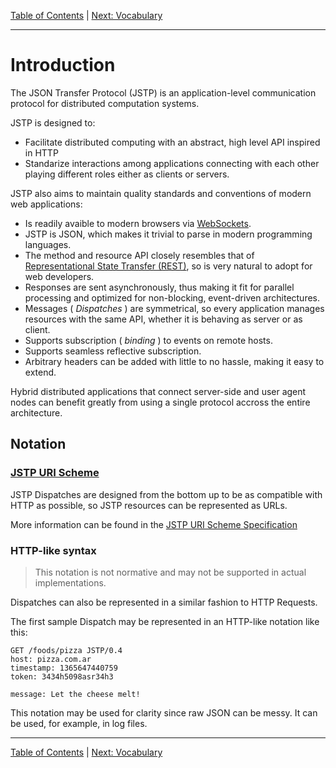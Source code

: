 [Table of Contents](index.md) | [Next: Vocabulary](vocabulary.md)

---

Introduction
============

The JSON Transfer Protocol (JSTP) is an application-level communication protocol for distributed computation systems.

JSTP is designed to:

- Facilitate distributed computing with an abstract, high level API inspired in HTTP
- Standarize interactions among applications connecting with each other playing different roles either as clients or servers.

JSTP also aims to maintain quality standards and conventions of modern web applications:

- Is readily avaible to modern browsers via [WebSockets](http://en.wikipedia.org/wiki/WebSocket).
- JSTP is JSON, which makes it trivial to parse in modern programming languages.
- The method and resource API closely resembles that of [Representational State Transfer (REST)](https://en.wikipedia.org/wiki/Representational_state_transfer), so is very natural to adopt for web developers.
- Responses are sent asynchronously, thus making it fit for parallel processing and optimized for non-blocking, event-driven architectures.
- Messages ( _Dispatches_ ) are symmetrical, so every application manages resources with the same API, whether it is behaving as server or as client.
- Supports subscription ( _binding_ ) to events on remote hosts.
- Supports seamless reflective subscription.
- Arbitrary headers can be added with little to no hassle, making it easy to extend.

Hybrid distributed applications that connect server-side and user agent nodes can benefit greatly from using a single protocol accross the entire architecture.

Notation
--------

### [JSTP URI Scheme](https://github.com/jstp/jstp-uri)

JSTP Dispatches are designed from the bottom up to be as compatible with HTTP as possible, so JSTP resources can be represented as URLs. 

More information can be found in the [JSTP URI Scheme Specification](https://github.com/jstp/jstp-uri)

### HTTP-like syntax

> This notation is not normative and may not be supported in actual implementations.

Dispatches can also be represented in a similar fashion to HTTP Requests. 

The first sample Dispatch may be represented in an HTTP-like notation like this:

```
GET /foods/pizza JSTP/0.4
host: pizza.com.ar
timestamp: 1365647440759
token: 3434h5098asr34h3

message: Let the cheese melt!
```

This notation may be used for clarity since raw JSON can be messy. It can be used, for example, in log files. 

---

[Table of Contents](index.md) | [Next: Vocabulary](vocabulary.md)

